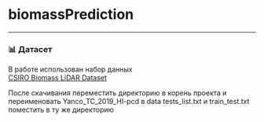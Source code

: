# biomassPrediction
---

### 📊 Датасет
В работе использован набор данных  
[CSIRO Biomass LiDAR Dataset](https://data.csiro.au/collection/csiro%3A52108v2)

После скачивания переместить директорию в корень проекта и переименовать Yanco_TC_2019_HI-pcd в data
tests_list.txt и train_test.txt поместить в ту же директорию
